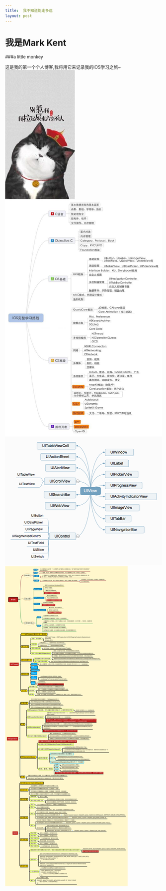 ```yaml
---
title:  我不知道能走多远
layout: post
---
```


# 我是Mark Kent 
###a little monkey

这是我的第一个个人博客,我将用它来记录我的iOS学习之旅~
	  ![我](/assets/img/mood.jpg)
![学习路线](/assets/img/studyroad.jpg)![视图继承](/assets/img/UIView.png)![多线程](/assets/img/threads.png)










